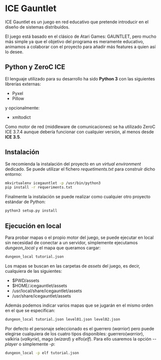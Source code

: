 # ICE Gauntlet

ICE Gauntlet es un juego en red educativo que pretende introducir en el diseño de sistemas distribuídos.

El juego está basado en el clásico de Atari Games: GAUNTLET, pero mucho más simple ya que el objetivo del programa es meramente educativo, animamos a colaborar con el proyecto para añadir más features a quien así lo desee.

## Python y ZeroC ICE

El lenguaje utilizado para su desarrollo ha sido **Python 3** con las siguientes librerías externas:
* Pyxel
* Pillow

y opcionalmente:
* xmltodict

Como motor de red (middleware de comunicaciones) se ha utilizado ZeroC ICE 3.7.4 aunque debería funcionar con cualquier versión, al menos desde **ICE 3.5**.

## Instalación

Se recomienda la instalación del proyecto en un *virtual environment* dedicado. Se puede utilizar el fichero *requetiments.txt* para construír dicho entorno:
```sh
mkvirtualenv icegauntlet -p /usr/bin/python3
pip install -r requeriments.txt
```
Finalmente la instalación se puede realizar como cualquier otro proyecto estándar de Python:
```sh
python3 setup.py install
```

## Ejecución en local

Para probar mapas o el propio motor del juego, se puede ejecutar en local sin necesidad de conectar a un servidor, símplemente ejecutamos *dungeon_local* y el mapa que queramos cargar:
```sh
dungeon_local tutorial.json
```

Los mapas se buscan en las carpetas de *assets* del juego, es decir, cualquiera de las siguientes:
* $PWD/assets
* $HOME/.icegauntlet/assets
* /usr/local/share/icegauntlet/assets
* /usr/share/icegauntlet/assets

Además podemos indicar varios mapas que se jugarán en el mismo orden en el que se especifican:
```sh
dungeon_local tutorial.json level01.json level02.json
```

Por defecto el personaje seleccionado es el guerrero (*warrior*) pero puede elegirse cualquiera de los cuatro tipos disponibles: guerrero(*warrior*), valkiria (*valkyrie*), mago (*wizard*) y elfo(*elf*). Para ello usaremos la opción *--player* o símplemente *-p*:
```sh
dungeon_local -p elf tutorial.json
```

